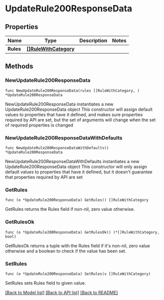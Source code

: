 # UpdateRule200ResponseData

## Properties

Name | Type | Description | Notes
------------ | ------------- | ------------- | -------------
**Rules** | [**[]RuleWithCategory**](RuleWithCategory.md) |  | 

## Methods

### NewUpdateRule200ResponseData

`func NewUpdateRule200ResponseData(rules []RuleWithCategory, ) *UpdateRule200ResponseData`

NewUpdateRule200ResponseData instantiates a new UpdateRule200ResponseData object
This constructor will assign default values to properties that have it defined,
and makes sure properties required by API are set, but the set of arguments
will change when the set of required properties is changed

### NewUpdateRule200ResponseDataWithDefaults

`func NewUpdateRule200ResponseDataWithDefaults() *UpdateRule200ResponseData`

NewUpdateRule200ResponseDataWithDefaults instantiates a new UpdateRule200ResponseData object
This constructor will only assign default values to properties that have it defined,
but it doesn't guarantee that properties required by API are set

### GetRules

`func (o *UpdateRule200ResponseData) GetRules() []RuleWithCategory`

GetRules returns the Rules field if non-nil, zero value otherwise.

### GetRulesOk

`func (o *UpdateRule200ResponseData) GetRulesOk() (*[]RuleWithCategory, bool)`

GetRulesOk returns a tuple with the Rules field if it's non-nil, zero value otherwise
and a boolean to check if the value has been set.

### SetRules

`func (o *UpdateRule200ResponseData) SetRules(v []RuleWithCategory)`

SetRules sets Rules field to given value.



[[Back to Model list]](../README.md#documentation-for-models) [[Back to API list]](../README.md#documentation-for-api-endpoints) [[Back to README]](../README.md)


